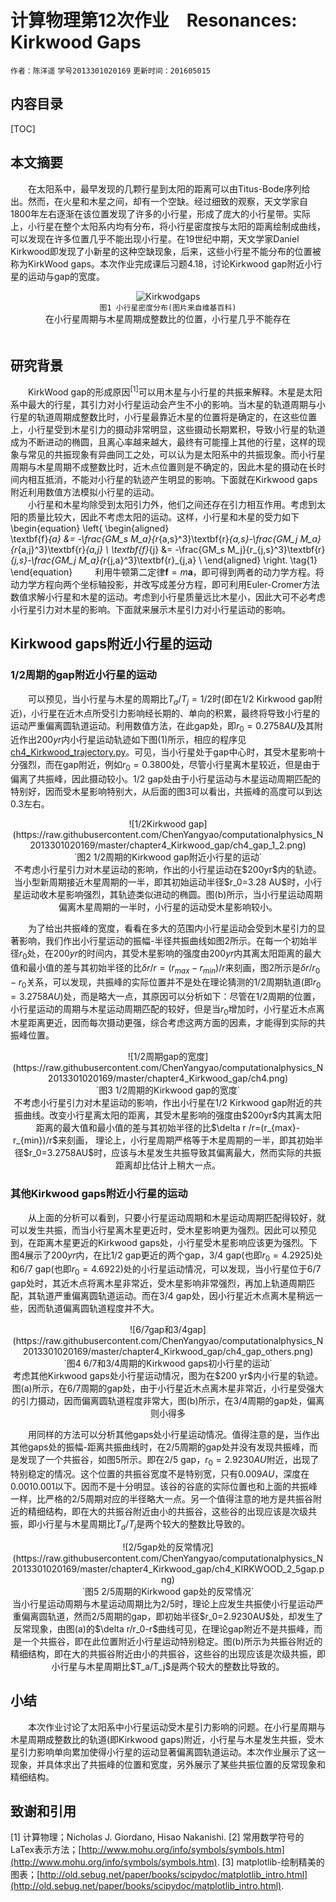 ﻿# **计算物理第12次作业　Resonances: Kirkwood Gaps**  
`作者：陈洋遥`  `学号2013301020169`  `更新时间：201605015` 


## **内容目录**  
[TOC]
## **本文摘要**  
　　在太阳系中，最早发现的几颗行星到太阳的距离可以由Titus-Bode序列给出。然而，在火星和木星之间，却有一个空缺。经过细致的观察，天文学家自1800年左右逐渐在该位置发现了许多的小行星，形成了庞大的小行星带。实际上，小行星在整个太阳系内均有分布，将小行星密度按与太阳的距离绘制成曲线，可以发现在许多位置几乎不能出现小行星。在19世纪中期，天文学家Daniel Kirkwood即发现了小新星的这种空缺现象，后来，这些小行星不能分布的位置被称为KirkWood gaps。本次作业完成课后习题4.18，讨论Kirkwood gap附近小行星的运动与gap的宽度。
　<center>![Kirkwodgaps](https://raw.githubusercontent.com/ChenYangyao/computationalphysics_N2013301020169/master/chapter4_Kirkwood_gap/792px-Kirkwood_Gaps.svg.png) </center><center>`图1 小行星密度分布(图片来自维基百科)`</center><center>   在小行星周期与木星周期成整数比的位置，小行星几乎不能存在</center>    　
## **研究背景**  
　　KirkWood gap的形成原因$^{[1]}$可以用木星与小行星的共振来解释。木星是太阳系中最大的行星，其引力对小行星运动会产生不小的影响。当木星的轨道周期与小行星的轨道周期成整数比时，小行星最靠近木星的位置将是确定的，在这些位置上，小行星受到木星引力的摄动非常明显，这些摄动长期累积，导致小行星的轨道成为不断进动的椭圆，且离心率越来越大，最终有可能撞上其他的行星，这样的现象与常见的共振现象有异曲同工之处，可以认为是太阳系中的共振现象。而小行星周期与木星周期不成整数比时，近木点位置则是不确定的，因此木星的摄动在长时间内相互抵消，不能对小行星的轨迹产生明显的影响。下面就在Kirkwood gaps附近利用数值方法模拟小行星的运动。  
　　小行星和木星均除受到太阳引力外，他们之间还存在引力相互作用。考虑到太阳的质量比较大，因此不考虑太阳的运动。这样，小行星和木星的受力如下
\begin{equation}
\left\{
\begin{aligned}  
\textbf{f}_{a} &= -\frac{GM_s M_a}{r_{a,s}^3}\textbf{r}_{a,s}-\frac{GM_j M_a}{r_{a,j}^3}\textbf{r}_{a,j} \\
\textbf{f}_{j} &= -\frac{GM_s M_j}{r_{j,s}^3}\textbf{r}_{j,s}-\frac{GM_j M_a}{r_{j,a}^3}\textbf{r}_{j,a} \\
\end{aligned}
\right. 
\tag{1}
\end{equation} 　　
利用牛顿第二定律$\textbf{f}=m\textbf{a}$，即可得到两者的动力学方程。将动力学方程向两个坐标轴投影，并改写成差分方程，即可利用Euler-Cromer方法数值求解小行星和木星的运动。考虑到小行星质量远比木星小，因此大可不必考虑小行星引力对木星的影响。下面就来展示木星引力对小行星运动的影响。

## **Kirkwood gaps附近小行星的运动** 
### **1/2周期的gap附近小行星的运动**  
　　可以预见，当小行星与木星的周期比$T_a/T_j=1/2$时(即在1/2 Kirkwood gap附近)，小行星在近木点所受引力影响经长期的、单向的积累，最终将导致小行星的运动严重偏离圆轨道运动。利用数值方法，在此gap处，即$r_0=0.2758AU$及其附近作出$200yr$内小行星运动轨迹如下图(1)所示，相应的程序见[ch4_Kirkwood_trajectory.py](https://github.com/ChenYangyao/computationalphysics_N2013301020169/blob/master/chapter4_Kirkwood_gap/ch4_Kirkwood_trajectory.py)。可见，当小行星处于gap中心时，其受木星影响十分强烈，而在gap附近，例如$r_0=0.3800$处，尽管小行星离木星较近，但是由于偏离了共振峰，因此摄动较小。1/2 gap处由于小行星运动与木星运动周期匹配的特别好，因而受木星影响特别大，从后面的图3可以看出，共振峰的高度可以到达0.3左右。
<center>![1/2Kirkwood gap](https://raw.githubusercontent.com/ChenYangyao/computationalphysics_N2013301020169/master/chapter4_Kirkwood_gap/ch4_gap_1_2.png) </center><center>`图2 1/2周期的Kirkwood gap附近小行星的运动`</center><center>    不考虑小行星引力对木星运动的影响，作出的小行星运动在$200yr$内的轨迹。当小型新周期接近木星周期的一半，即其初始运动半径$r_0=3.28 AU$时，小行星运动收木星影响强烈，其轨迹类似进动的椭圆。图(b)所示，当小行星运动周期偏离木星周期的一半时，小行星的运动受木星影响较小。</center> 

　　为了给出共振峰的宽度，看看在多大的范围内小行星运动会受到木星引力的显著影响，我们作出小行星运动的振幅-半径共振曲线如图2所示。在每一个初始半径$r_0$处，在$200yr$的时间内，其受木星影响的强度由$200yr$内其离太阳距离的最大值和最小值的差与其初始半径的比$\delta r /r=(r_{max}-r_{min})/r$来刻画，图2所示是$\delta r/r_0-r_0$关系，可以发现，共振峰的实际位置并不是处在理论猜测的1/2周期轨道(即$r_0=3.2758AU$)处，而是略大一点，其原因可以分析如下：尽管在1/2周期的位置，小行星运动的周期与木星运动周期匹配的较好，但是当$r_0$增加时，小行星近木点离木星距离更近，因而每次摄动更强，综合考虑这两方面的因素，才能得到实际的共振峰位置。
<center>![1/2周期gap的宽度](https://raw.githubusercontent.com/ChenYangyao/computationalphysics_N2013301020169/master/chapter4_Kirkwood_gap/ch4.png) </center><center>`图3 1/2周期的Kirkwood gap的宽度`</center><center>不考虑小行星引力对木星运动的影响，作出小行星在1/2 Kirkwood gap附近的共振曲线。改变小行星离太阳的距离，其受木星影响的强度由$200yr$内其离太阳距离的最大值和最小值的差与其初始半径的比$\delta r /r=(r_{max}-r_{min})/r$来刻画， 理论上，小行星周期严格等于木星周期的一半，即其初始半径$r_0=3.2758AU$时，应该与木星发生共振导致其偏离最大，然而实际的共振距离却比估计上稍大一点。</center>   

### **其他Kirkwood gaps附近小行星的运动**
　　从上面的分析可以看到，只要小行星运动周期和木星运动周期匹配得较好，就可以发生共振，而当小行星离木星更近时，受木星影响更为强烈。因此可以预见到，在距离木星更近的Kirkwood gaps处，小行星受木星影响应该更为强烈。下图4展示了$200yr$内，在比1/2 gap更近的两个gap，3/4 gap(也即$r_0=4.2925$)处和6/7 gap(也即$r_0=4.6922$)处的小行星运动情况，可以发现，当小行星位于6/7 gap处时，其近木点将离木星非常近，受木星影响非常强烈，再加上轨道周期匹配，其轨道严重偏离圆轨道运动。而在3/4 gap处，因小行星近木点离木星稍远一些，因而轨道偏离圆轨道程度并不大。
<center>![6/7gap和3/4gap](https://raw.githubusercontent.com/ChenYangyao/computationalphysics_N2013301020169/master/chapter4_Kirkwood_gap/ch4_gap_others.png) </center><center>`图4 6/7和3/4周期的Kirkwood gaps初小行星的运动`</center><center>  考虑其他Kirkwood gaps处小行星运动情况，图为在$200 yr$内小行星的轨迹。图(a)所示，在6/7周期的gap处，由于小行星近木点离木星非常近，小行星受强大的引力摄动，因而偏离圆轨道程度非常大，图(b)所示，在3/4周期的gap处，偏离则小得多</center>  

　　用同样的方法可以分析其他gaps处小行星运动情况。值得注意的是，当作出其他gaps处的振幅-距离共振曲线时，在2/5周期的gap处并没有发现共振峰，而是发现了一个共振谷，如图5所示。即在2/5 gap，$r_0=2.9230AU$附近，出现了特别稳定的情况。这个位置的共振谷宽度不是特别宽，只有$0.009AU$，深度在$0.001$0.001以下。因而不是十分明显。该谷的谷底的实际位置也和上面的共振峰一样，比严格的2/5周期对应的半径略大一点。另一个值得注意的地方是共振谷附近的精细结构，即在大的共振谷附近由小的共振谷，这些谷的出现应该是次级共振，即小行星与木星周期比$T_a/T_j$是两个较大的整数比导致的。
<center>![2/5gap处的反常情况](https://raw.githubusercontent.com/ChenYangyao/computationalphysics_N2013301020169/master/chapter4_Kirkwood_gap/ch4_KIRKWOOD_2_5gap.png) </center><center>`图5 2/5周期的Kirkwood gap处的反常情况`</center><center>当小行星运动周期与木星运动周期比为2/5时，理论上应发生共振使小行星运动严重偏离圆轨道，然而2/5周期的gap，即初始半径$r_0=2.9230AU$处，却发生了反常现象，由图(a)的$\delta r/r_0-r$曲线可见，在理论gap附近不是共振峰，而是一个共振谷，即在此位置附近小行星运动特别稳定。图(b)所示为共振谷附近的精细结构，即在大的共振谷附近由小的共振谷，这些谷的出现应该是次级共振，即小行星与木星周期比$T_a/T_j$是两个较大的整数比导致的。</center> 

## **小结**
　　本次作业讨论了太阳系中小行星运动受木星引力影响的问题。在小行星周期与木星周期成整数比的轨道(即Kirkwood gaps)附近，小行星与木星发生共振，受木星引力影响单向累加使得小行星的运动显著偏离圆轨道运动。本次作业展示了这一现象，并具体求出了共振峰的位置和宽度，另外展示了某些共振位置的反常现象和精细结构。

## **致谢和引用**
[1] 计算物理；Nicholas J. Giordano, Hisao Nakanishi.
[2] 常用数学符号的LaTex表示方法；[http://www.mohu.org/info/symbols/symbols.htm](http://www.mohu.org/info/symbols/symbols.htm).
[3] matplotlib-绘制精美的图表；[http://old.sebug.net/paper/books/scipydoc/matplotlib_intro.html](http://old.sebug.net/paper/books/scipydoc/matplotlib_intro.html).


















